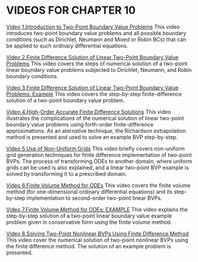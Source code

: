 #  VIDEOS FOR CHAPTER 10

[Video 1.Introduction to Two-Point Boundary Value Problems](https://youtu.be/WLEWWl_BAuE) This video introduces two-point boundary value problems and all possible boundary conditions (such as Dirichlet, Neumann and Mixed or Robin BCs) that can be applied to such ordinary differential equations.

[Video 2.Finite Difference Solution of Linear Two-Point Boundary Value Problems](https://youtu.be/ZSNcJuuQ1xo) This video covers the steps of numerical solution of a two-point linear boundary value problems subjected to Dirichlet, Neumann, and Robin boundary conditions.  

[Video 3.Finite Difference Solution of Linear Two-Point Boundary Value Problems: Example](https://youtu.be/CxEfX1aF1S8) This video covers the step-by-step finite-difference solution of a two-point boundary value problem.

[Video 4.High-Order Accurate Finite Difference Solutions](https://youtu.be/7R4cFV6AM6c) This video illustrates the complications of the numerical solution of linear two-point boundary value problems using forth-order finite-difference approximations. As an aternative technique, the Richardson extrapolation method is presented and used to solve an example BVP step-by-step.

[Video 5.Use of Non-Uniform Grids](https://youtu.be/m92TRex82s0) This video briefly covers non-uniform grid generation techniques for finite difference implementation of two-point BVPs. The process of transforming ODEs to another domain, where uniform grids can be used is also explained, and a linear two-point BVP example is solved by transforming it to a prescribed domain.

[Video 6.Finite Volume Method for ODEs](https://youtu.be/ycAyynpVyEo) This video covers the finite volume method (for one-dimensional ordinary differential equations) and its step-by-step implementation to second-order two-point linear BVPs.

[Video 7.Finite Volume Method for ODEs: EXAMPLE](https://youtu.be/zhqC-wn-Vss) This video explains the step-by-step solution of a two-point linear boundary value example problem given in conservative form using the finite volume method.

[Video 8.Solving Two-Point Nonlinear BVPs Using Finite Difference Method](https://youtu.be/kSgGmcQMirM) This video cover the numerical solution of two-point nonlinear BVPs using the finite difference method. The solution of an example problem is presented.
